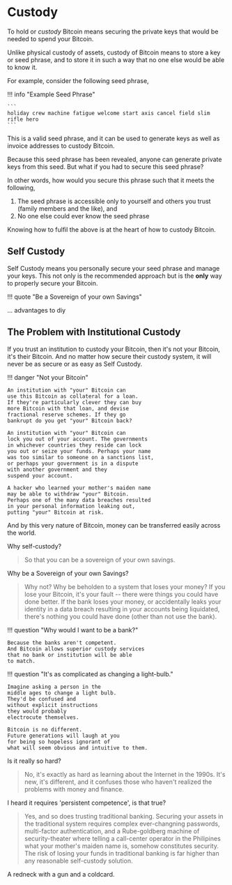 # Custody

To hold or *custody* Bitcoin means 
 securing the private keys that would be needed
 to spend your Bitcoin.

Unlike physical custody of assets, 
 custody of Bitcoin 
 means to store a key or seed phrase,
 and to store it in such a way that no one else
 would be able to know it.

For example, consider the following seed phrase,

!!! info "Example Seed Phrase"

    ```
    holiday crew machine fatigue welcome start axis cancel field slim rifle hero
    ```

This is a valid seed phrase, 
 and it can be used to generate keys
 as well as invoice addresses to custody Bitcoin.

Because this seed phrase has been revealed,
 anyone can generate private keys from this seed.
 But what if you had to secure this seed phrase?

In other words, how would you secure this phrase 
 such that it meets the following,

1. The seed phrase is accessible only to yourself
 and others you trust (family members and the like), and
1. No one else could ever know the seed phrase

Knowing how to fulfil the above 
 is at the heart of how to custody Bitcoin.

## Self Custody

Self Custody means you personally 
 secure your seed phrase and manage your keys.
 This not only is the recommended approach but
 is the **only** way to properly secure your
 Bitcoin.

!!! quote "Be a Sovereign of your own Savings"

... advantages to diy

## The Problem with Institutional Custody

If you trust an institution to custody your Bitcoin,
 then it's not your Bitcoin, it's their Bitcoin.
 And no matter how secure their custody system,
 it will never be as secure or as easy as Self Custody.

!!! danger "Not your Bitcoin"
    
    An institution with "your" Bitcoin can
    use this Bitcoin as collateral for a loan.
    If they're particularly clever they can buy
    more Bitcoin with that loan, and devise
    fractional reserve schemes. If they go
    bankrupt do you get "your" Bitcoin back?
    
    An institution with "your" Bitcoin can 
    lock you out of your account. The governments
    in whichever countries they reside can lock
    you out or seize your funds. Perhaps your name
    was too similar to someone on a sanctions list,
    or perhaps your government is in a dispute
    with another government and they 
    suspend your account.

    A hacker who learned your mother's maiden name
    may be able to withdraw "your" Bitcoin. 
    Perhaps one of the many data breaches resulted
    in your personal information leaking out,
    putting "your" Bitcoin at risk.






And by this very nature of Bitcoin, 
 money can be transferred easily across the world.



Why self-custody?

> So that you can be a sovereign of your own savings.


Why be a Sovereign of your own Savings?

> Why not? Why be beholden to a system that loses your money?
> If you lose your Bitcoin, it's your fault -- there were things you could have done better.
> If the bank loses your money, or accidentally leaks your identity in a data breach resulting in your accounts being liquidated, there's nothing you could have done (other than not use the bank).


!!! question "Why would I want to be a bank?"
    
    Because the banks aren't competent. 
    And Bitcoin allows superior custody services 
    that no bank or institution will be able 
    to match.

!!! question "It's as complicated as changing a light-bulb."
    
    Imagine asking a person in the 
    middle ages to change a light bulb. 
    They'd be confused and 
    without explicit instructions
    they would probably
    electrocute themselves.
    
    Bitcoin is no different. 
    Future generations will laugh at you
    for being so hopeless ignorant of
    what will seem obvious and intuitive to them.



Is it really so hard?

> No, it's exactly as hard as learning about the Internet in the 1990s.
> It's new, it's different, and it confuses those who haven't realized the problems with money and finance.


I heard it requires 'persistent competence', is that true?

> Yes, and so does trusting traditional banking.
> Securing your assets in the traditional system requires complex ever-changning passwords, multi-factor authentication, and a Rube-goldberg machine of security-theater where telling a call-center operator in the Philipines what your mother's maiden name is, somehow constitutes security.
> The risk of losing your funds in traditional banking is far higher than any reasonable self-custody solution.

A redneck with a gun and a coldcard.
